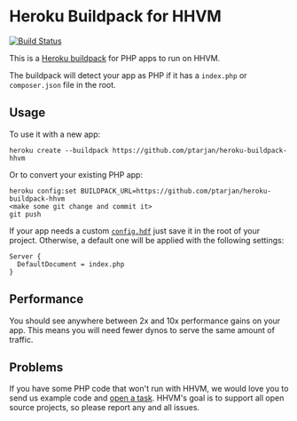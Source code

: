 # Heroku Buildpack for HHVM 

[![Build Status](https://travis-ci.org/ptarjan/heroku-buildpack-hhvm.png?branch=master)](https://travis-ci.org/ptarjan/heroku-buildpack-hhvm)

This is a [Heroku buildpack](http://devcenter.heroku.com/articles/buildpacks)
for PHP apps to run on HHVM.

The buildpack will detect your app as PHP if it has a `index.php` or `composer.json` file in the 
root. 

## Usage

To use it with a new app:

    heroku create --buildpack https://github.com/ptarjan/heroku-buildpack-hhvm

Or to convert your existing PHP app:

    heroku config:set BUILDPACK_URL=https://github.com/ptarjan/heroku-buildpack-hhvm
    <make some git change and commit it>
    git push

If your app needs a custom [`config.hdf`](https://github.com/facebook/hiphop-php/wiki/Runtime-options) just save it in the root of your project. Otherwise, a default one will be applied with the following settings:

    Server {
      DefaultDocument = index.php
    }

## Performance

You should see anywhere between 2x and 10x performance gains on your app. 
This means you will need fewer dynos to serve the same amount of traffic.

## Problems

If you have some PHP code that won't run with HHVM, we would love you to send 
us example code and [open a task](https://github.com/facebook/hiphop-php/). 
HHVM's goal is to support all open source projects, so please report any and 
all issues.
